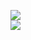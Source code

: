 [![](https://img.shields.io/badge/Made%20With-Github%20Spray-lightgrey.svg?style=for-the-badge&logo=github)](https://github.com/Annihil/github-spray#3507)  
[![](https://i.imgur.com/2DrTn0Z.gif)](https://github.com/Annihil/github-spray)